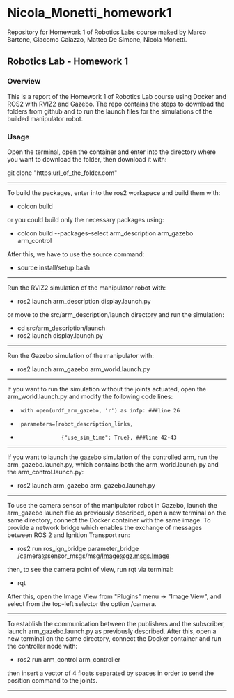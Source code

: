 # Nicola_Monetti_homework1
Repository for Homework 1 of Robotics Labs course maked by Marco Bartone, Giacomo Caiazzo, Matteo De Simone, Nicola Monetti.

## Robotics Lab - Homework 1

### Overview
This is a report of the Homework 1 of Robotics Lab course using Docker and ROS2 with RVIZ2 and Gazebo. The repo contains the steps to download the folders from github and to run the launch files for the simulations of the builded manipulator robot.

### Usage

Open the terminal, open the container and enter into the directory where you want to download the folder, then download it with:

git clone "https:url_of_the_folder.com"

-------------------------------

To build the packages, enter into the ros2 workspace and build them with:

- colcon build

or you could build only the necessary packages using:

- colcon build --packages-select arm_description arm_gazebo arm_control

Atfer this, we have to use the source command:

- source install/setup.bash

-------------------------------

Run the RVIZ2 simulation of the manipulator robot with:

- ros2 launch arm_description display.launch.py

or move to the src/arm_description/launch directory and run the simulation:


- cd src/arm_description/launch
- ros2 launch display.launch.py

--------------------------------

Run the Gazebo simulation of the manipulator with:

- ros2 launch arm_gazebo arm_world.launch.py

--------------------------------

If you want to run the simulation without the joints actuated, open the arm_world.launch.py and modify the following code lines:

-      with open(urdf_arm_gazebo, 'r') as infp: ###line 26

-      parameters=[robot_description_links,
-                   {"use_sim_time": True}, ###line 42-43

--------------------------------

If you want to launch the gazebo simulation of the controlled arm, run the arm_gazebo.launch.py, which contains both the arm_world.launch.py and the arm_control.launch.py:

- ros2 launch arm_gazebo arm_gazebo.launch.py

--------------------------------


To use the camera sensor of the manipulator robot in Gazebo, launch the arm_gazebo launch file as previously described, open a new terminal on the same directory, connect the Docker container with the same image. To provide a network bridge which enables the exchange of messages between ROS 2 and Ignition Transport run:

- ros2 run ros_ign_bridge parameter_bridge /camera@sensor_msgs/msg/Image@gz.msgs.Image 

then, to see the camera point of view, run rqt via terminal:

- rqt

After this, open the Image View from "Plugins" menu -> "Image View", and select from the top-left selector the option /camera.

--------------------------------

To establish the communication between the publishers and the subscriber, launch arm_gazebo.launch.py as previously described. After this, open a new terminal on the same directory, connect the Docker container and run the controller node with:

- ros2 run arm_control arm_controller

then insert a vector of 4 floats separated by spaces in order to send the position command to the joints.

--------------------------------


